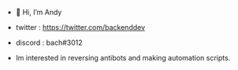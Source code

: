 - 👋 Hi, I’m Andy

- twitter : https://twitter.com/backenddev

- discord : bach#3012

- Im interested in reversing antibots and making automation scripts.
